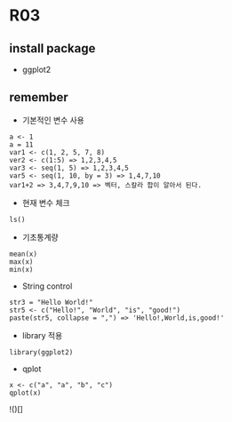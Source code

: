 # R03

## install package
- ggplot2

## remember

- 기본적인 변수 사용
~~~
a <- 1
a = 11
var1 <- c(1, 2, 5, 7, 8)
ver2 <- c(1:5) => 1,2,3,4,5
var3 <- seq(1, 5) => 1,2,3,4,5
var5 <- seq(1, 10, by = 3) => 1,4,7,10
var1+2 => 3,4,7,9,10 => 벡터, 스칼라 합이 알아서 된다.
~~~

- 현재 변수 체크
~~~
ls()
~~~

- 기초통계량
~~~
mean(x)
max(x)
min(x)
~~~

- String control
~~~
str3 = "Hello World!"
str5 <- c("Hello!", "World", "is", "good!")
paste(str5, collapse = ",") => 'Hello!,World,is,good!'
~~~

- library 적용
~~~
library(ggplot2)
~~~

- qplot
~~~
x <- c("a", "a", "b", "c")
qplot(x)
~~~
!()[]
